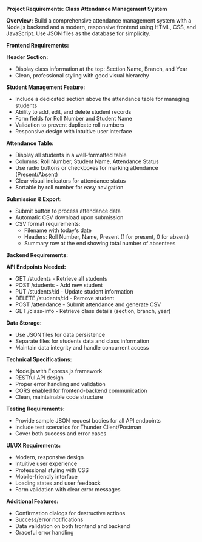 **Project Requirements: Class Attendance Management System**

**Overview:**
Build a comprehensive attendance management system with a Node.js backend and a modern, responsive frontend using HTML, CSS, and JavaScript. Use JSON files as the database for simplicity.

**Frontend Requirements:**

**Header Section:**
- Display class information at the top: Section Name, Branch, and Year
- Clean, professional styling with good visual hierarchy

**Student Management Feature:**
- Include a dedicated section above the attendance table for managing students
- Ability to add, edit, and delete student records
- Form fields for Roll Number and Student Name
- Validation to prevent duplicate roll numbers
- Responsive design with intuitive user interface

**Attendance Table:**
- Display all students in a well-formatted table
- Columns: Roll Number, Student Name, Attendance Status
- Use radio buttons or checkboxes for marking attendance (Present/Absent)
- Clear visual indicators for attendance status
- Sortable by roll number for easy navigation

**Submission & Export:**
- Submit button to process attendance data
- Automatic CSV download upon submission
- CSV format requirements:
  - Filename with today's date
  - Headers: Roll Number, Name, Present (1 for present, 0 for absent)
  - Summary row at the end showing total number of absentees

**Backend Requirements:**

**API Endpoints Needed:**
- GET /students - Retrieve all students
- POST /students - Add new student
- PUT /students/:id - Update student information
- DELETE /students/:id - Remove student
- POST /attendance - Submit attendance and generate CSV
- GET /class-info - Retrieve class details (section, branch, year)

**Data Storage:**
- Use JSON files for data persistence
- Separate files for students data and class information
- Maintain data integrity and handle concurrent access

**Technical Specifications:**
- Node.js with Express.js framework
- RESTful API design
- Proper error handling and validation
- CORS enabled for frontend-backend communication
- Clean, maintainable code structure

**Testing Requirements:**
- Provide sample JSON request bodies for all API endpoints
- Include test scenarios for Thunder Client/Postman
- Cover both success and error cases

**UI/UX Requirements:**
- Modern, responsive design
- Intuitive user experience
- Professional styling with CSS
- Mobile-friendly interface
- Loading states and user feedback
- Form validation with clear error messages

**Additional Features:**
- Confirmation dialogs for destructive actions
- Success/error notifications
- Data validation on both frontend and backend
- Graceful error handling

